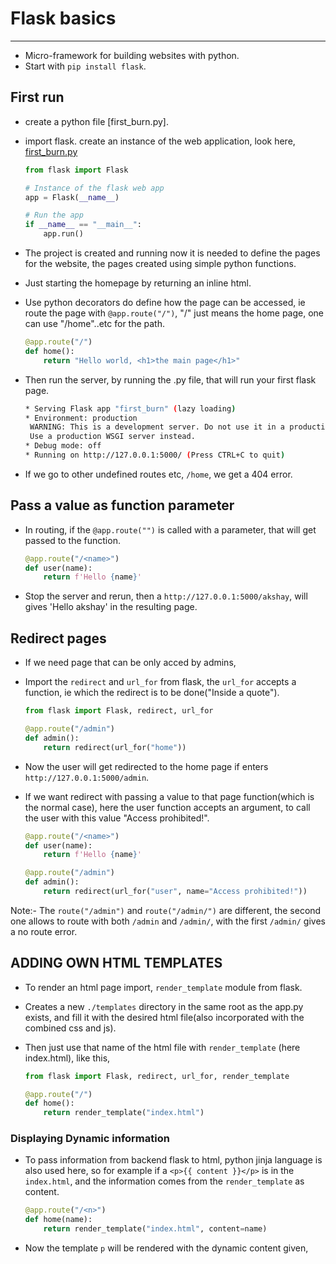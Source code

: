 # Flask basics

---

<!-- ![flask](https://flask.palletsprojects.com/en/1.1.x/_images/flask-logo.png) -->

* Micro-framework for building websites with python.
* Start with `pip install flask`.

## First run

* create a python file [first_burn.py].
* import flask. create an instance of the web application, look here, [first_burn.py](./first_burn.py)

  ```py
  from flask import Flask

  # Instance of the flask web app
  app = Flask(__name__)

  # Run the app
  if __name__ == "__main__":
      app.run()

  ```

* The project is created and running now it is needed to define the pages for the website, the pages created using simple python functions.
* Just starting the homepage by returning an inline html.
* Use python decorators do define how the page can be accessed, ie route the page with `@app.route("/")`, "/" just means the home page, one can use "/home"..etc for the path.

  ```py
  @app.route("/")
  def home():
      return "Hello world, <h1>the main page</h1>"

  ```

* Then run the server, by running the .py file, that will run your first flask page.

  ```bash
  * Serving Flask app "first_burn" (lazy loading)
  * Environment: production
   WARNING: This is a development server. Do not use it in a production deployment.
   Use a production WSGI server instead.
  * Debug mode: off
  * Running on http://127.0.0.1:5000/ (Press CTRL+C to quit)
  ```

* If we go to other undefined routes etc, `/home`, we get a 404 error.

## Pass a value as function parameter

* In routing, if the `@app.route("")` is called with a parameter, that will get passed to the function.

  ```py
  @app.route("/<name>")
  def user(name):
      return f'Hello {name}'
  ```

* Stop the server and rerun, then a `http://127.0.0.1:5000/akshay`, will gives 'Hello akshay' in the resulting page.

## Redirect pages

* If we need page that can be only acced by admins,
* Import the `redirect` and `url_for` from flask, the `url_for` accepts a function, ie which the redirect is to be done("Inside a quote").

  ```py
  from flask import Flask, redirect, url_for

  @app.route("/admin")
  def admin():
      return redirect(url_for("home"))
  ```

* Now the user will get redirected to the home page if enters `http://127.0.0.1:5000/admin`.
* If we want redirect with passing a value to that page function(which is the normal case), here the user function accepts an argument, to call the user with this value "Access prohibited!".

  ```py
  @app.route("/<name>")
  def user(name):
      return f'Hello {name}'

  @app.route("/admin")
  def admin():
      return redirect(url_for("user", name="Access prohibited!"))
  ```

Note:- The `route("/admin")` and `route("/admin/")` are different, the second one allows to route with both `/admin` and `/admin/`, with the first `/admin/` gives a no route error.

## ADDING OWN HTML TEMPLATES

* To render an html page import, `render_template` module from flask.
* Creates a new `./templates` directory in the same root as the app.py exists, and fill it with the desired html file(also incorporated with the combined css and js).
* Then just use that name of the html file with `render_template` (here index.html), like this,

  ```py
  from flask import Flask, redirect, url_for, render_template

  @app.route("/")
  def home():
      return render_template("index.html")
  ```

### Displaying Dynamic information

* To pass information from backend flask to html, python jinja language is also used here, so for example if a `<p>{{ content }}</p>` is in the `index.html`, and the information comes from the `render_template` as content.

  ```py
  @app.route("/<n>")
  def home(name):
      return render_template("index.html", content=name)
  ```

* Now the template `p` will be rendered with the dynamic content given,
